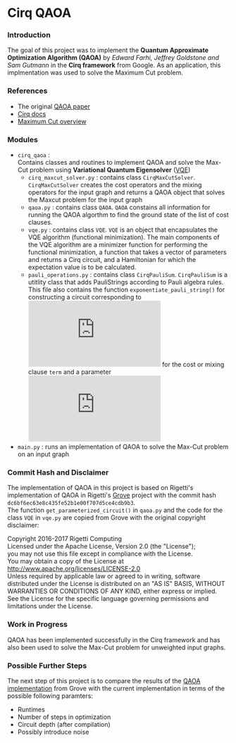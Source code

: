 # Cirq QAOA
### Introduction
The goal of this project was to implement the **Quantum Approximate Optimization Algorithm (QAOA)** by *Edward Farhi, Jeffrey Goldstone and Sam Gutmann* in the **Cirq framework** from Google. As an application, this implmentation was used to solve the Maximum Cut problem. 

### References
- The original [QAOA paper](https://arxiv.org/abs/1411.4028)
- [Cirq docs](https://cirq.readthedocs.io/en/stable/) 
- [Maximum Cut overview](https://en.wikipedia.org/wiki/Maximum_cut)

### Modules
- `cirq_qaoa`   :   
    Contains classes and routines to implement QAOA and solve the Max-Cut problem using **Variational Quantum Eigensolver** ([VQE](https://arxiv.org/abs/1304.3061))
    -  `cirq_maxcut_solver.py` :   contains class `CirqMaxCutSolver`. `CirqMaxCutSolver` creates the cost operators and the mixing operators for the input graph and returns a QAOA object that solves the Maxcut problem for the input graph
    - `qaoa.py`    : contains class `QAOA`. `QAOA` constains all information for running the QAOA algorthm to find the ground state of the list of cost clauses.
    -   `vqe.py`    :   contains class `VQE`. `VQE` is an object that encapsulates the VQE algorithm (functional minimization). The main components of the VQE algorithm are a minimizer function for performing the functional minimization, a function that takes a vector of parameters and returns a Cirq circuit, and a Hamiltonian for which the expectation value is to be calculated.
    -   `pauli_operations.py`   :   contains class `CirqPauliSum`. `CirqPauliSum` is a utitlity class that adds PauliStrings according to Pauli algebra rules. This file also contains the function `exponentiate_pauli_string()` for constructing a circuit corresponding to ![equation](https://latex.codecogs.com/gif.latex?e%5E%7B-j*%5Calpha*term%7D) for the cost or mixing clause `term` and a parameter ![equation](https://latex.codecogs.com/gif.latex?%5Calpha)
-   `main.py`   :   runs an implementation of QAOA to solve the Max-Cut problem on an input graph

### Commit Hash and Disclaimer
The implementation of QAOA in this project is based on Rigetti's implementation of QAOA in Rigetti's [Grove](https://github.com/rigetti/grove.git) project with the commit hash `dc6bf6ec63e8c435fe52b1e00f707d5ce4cdb9b3`.  
The function `get_parameterized_circuit()` in `qaoa.py` and the code for the class `VQE` in `vqe.py` are copied from Grove with the original copyright disclaimer:  

Copyright 2016-2017 Rigetti Computing  
Licensed under the Apache License, Version 2.0 (the "License");  
you may not use this file except in compliance with the License.  
You may obtain a copy of the License at  http://www.apache.org/licenses/LICENSE-2.0  
Unless required by applicable law or agreed to in writing, software distributed under the License is distributed on an "AS IS" BASIS, WITHOUT WARRANTIES OR CONDITIONS OF ANY KIND, either express or implied. See the License for the specific language governing permissions and limitations under the License.
        
### Work in Progress
QAOA has been implemented successfully in the Cirq framework and has also been used to solve the Max-Cut problem for unweighted input graphs. 

### Possible Further Steps
The next step of this project is to compare the results of the [QAOA implementation](https://grove-docs.readthedocs.io/en/latest/qaoa.html) from Grove with the current implementation in terms of the possible following paramters:
- Runtimes
- Number of steps in optimization
- Circuit depth (after compilation)
- Possibly introduce noise
